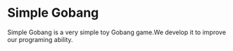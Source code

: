 # Simple Gobang
Simple Gobang is a very simple toy Gobang game.We develop it to improve our programing ability.